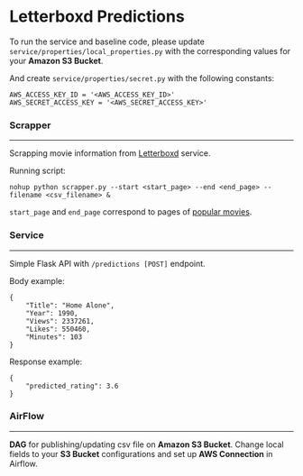 # Letterboxd Predictions

To run the service and baseline code, please update `service/properties/local_properties.py` with the corresponding values for your __Amazon S3 Bucket__.


And create `service/properties/secret.py` with the following constants:

```
AWS_ACCESS_KEY_ID = '<AWS_ACCESS_KEY_ID>'
AWS_SECRET_ACCESS_KEY = '<AWS_SECRET_ACCESS_KEY>'
```

### Scrapper
----

Scrapping movie information from [Letterboxd](https://letterboxd.com/) service.

Running script:

```
nohup python scrapper.py --start <start_page> --end <end_page> --filename <csv_filename> &
```

`start_page` and `end_page` correspond to pages of [popular movies](https://letterboxd.com/films/popular/).


### Service
---

Simple Flask API with `/predictions [POST]` endpoint.

Body example:
```
{
    "Title": "Home Alone",
    "Year": 1990,
    "Views": 2337261,
    "Likes": 550460,
    "Minutes": 103
}
```

Response example:
```
{
    "predicted_rating": 3.6
}
```

### AirFlow
---

__DAG__ for publishing/updating csv file on __Amazon S3 Bucket__.
Change local fields to your __S3 Bucket__ configurations and set up __AWS Connection__ in Airflow.




